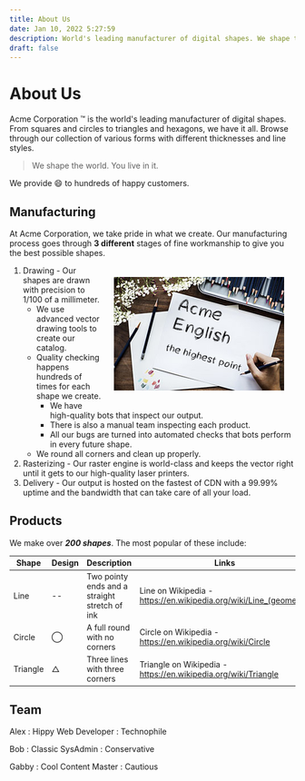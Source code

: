```yaml
---
title: About Us
date: Jan 10, 2022 5:27:59
description: World's leading manufacturer of digital shapes. We shape the world. You live in it.
draft: false
---
```



# About Us

Acme Corporation &trade; is the world's leading manufacturer of digital shapes. From squares and circles to triangles and hexagons, we have it all. Browse through our collection of various forms with different thicknesses and line styles.

> We shape the world. You live in it.

We provide :smile: to hundreds of happy customers.

## Manufacturing

At Acme Corporation, we take pride in what we create. Our manufacturing process goes through **3 different** stages of fine workmanship to give you the best possible shapes.

<img style="float:right; margin: 20px;" src="draw.jpg">

1) Drawing - Our shapes are drawn with precision to 1/100 of a millimeter.
   * We use advanced vector drawing tools to create our catalog.
   * Quality checking happens hundreds of times for each shape we create.
     * We have high-quality bots that inspect our output.
     * There is also a manual team inspecting each product.
     * All our bugs are turned into automated checks that bots perform in every future shape.
   * We round all corners and clean up properly.
2) Rasterizing - Our raster engine is world-class and keeps the vector right until it gets to our high-quality laser printers.
3) Delivery - Our output is hosted on the fastest of CDN with a 99.99% uptime and the bandwidth that can take care of all your load.

## Products

We make over ***200 shapes***. The most popular of these include:

Shape | Design | Description | Links
----- | ------ | ----------- | -----
Line  | -- |  Two pointy ends and a straight stretch of ink | Line on Wikipedia - https://en.wikipedia.org/wiki/Line_(geometry)
Circle | &#8413; | A full round with no corners | Circle on Wikipedia - https://en.wikipedia.org/wiki/Circle
Triangle |  &#9651; | Three lines with three corners |  Triangle on Wikipedia - https://en.wikipedia.org/wiki/Triangle

## Team

Alex 
: Hippy Web Developer
: Technophile

Bob
: Classic SysAdmin
: Conservative

Gabby
: Cool Content Master
: Cautious